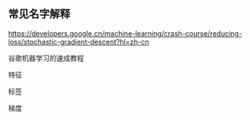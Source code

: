 ## 常见名字解释

https://developers.google.cn/machine-learning/crash-course/reducing-loss/stochastic-gradient-descent?hl=zh-cn

谷歌机器学习的速成教程

特征

标签

梯度





